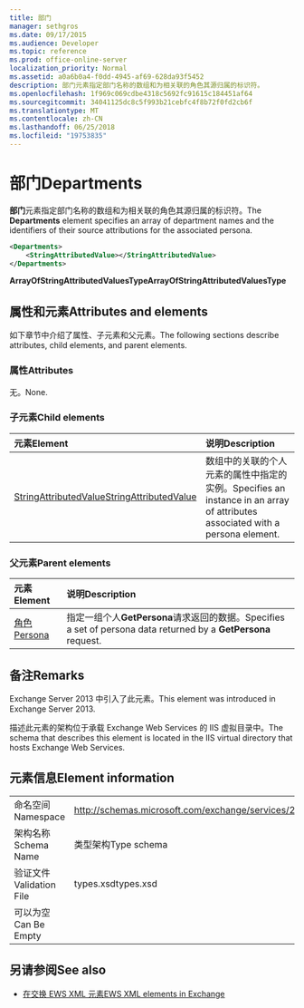 ```yaml
---
title: 部门
manager: sethgros
ms.date: 09/17/2015
ms.audience: Developer
ms.topic: reference
ms.prod: office-online-server
localization_priority: Normal
ms.assetid: a0a6b0a4-f0dd-4945-af69-628da93f5452
description: 部门元素指定部门名称的数组和为相关联的角色其源归属的标识符。
ms.openlocfilehash: 1f969c069cdbe4318c5692fc91615c184451af64
ms.sourcegitcommit: 34041125dc8c5f993b21cebfc4f8b72f0fd2cb6f
ms.translationtype: MT
ms.contentlocale: zh-CN
ms.lasthandoff: 06/25/2018
ms.locfileid: "19753835"
---
```

# <a name="departments"></a><span data-ttu-id="58c3a-103">部门</span><span class="sxs-lookup"><span data-stu-id="58c3a-103">Departments</span></span>

<span data-ttu-id="58c3a-104">**部门**元素指定部门名称的数组和为相关联的角色其源归属的标识符。</span><span class="sxs-lookup"><span data-stu-id="58c3a-104">The **Departments** element specifies an array of department names and the identifiers of their source attributions for the associated persona.</span></span> 
  
```XML
<Departments>
    <StringAttributedValue></StringAttributedValue>
</Departments>
```

 <span data-ttu-id="58c3a-105">**ArrayOfStringAttributedValuesType**</span><span class="sxs-lookup"><span data-stu-id="58c3a-105">**ArrayOfStringAttributedValuesType**</span></span>
## <a name="attributes-and-elements"></a><span data-ttu-id="58c3a-106">属性和元素</span><span class="sxs-lookup"><span data-stu-id="58c3a-106">Attributes and elements</span></span>

<span data-ttu-id="58c3a-107">如下章节中介绍了属性、子元素和父元素。</span><span class="sxs-lookup"><span data-stu-id="58c3a-107">The following sections describe attributes, child elements, and parent elements.</span></span>
  
### <a name="attributes"></a><span data-ttu-id="58c3a-108">属性</span><span class="sxs-lookup"><span data-stu-id="58c3a-108">Attributes</span></span>

<span data-ttu-id="58c3a-109">无。</span><span class="sxs-lookup"><span data-stu-id="58c3a-109">None.</span></span>
  
### <a name="child-elements"></a><span data-ttu-id="58c3a-110">子元素</span><span class="sxs-lookup"><span data-stu-id="58c3a-110">Child elements</span></span>

|<span data-ttu-id="58c3a-111">**元素**</span><span class="sxs-lookup"><span data-stu-id="58c3a-111">**Element**</span></span>|<span data-ttu-id="58c3a-112">**说明**</span><span class="sxs-lookup"><span data-stu-id="58c3a-112">**Description**</span></span>|
|:-----|:-----|
|[<span data-ttu-id="58c3a-113">StringAttributedValue</span><span class="sxs-lookup"><span data-stu-id="58c3a-113">StringAttributedValue</span></span>](stringattributedvalue.md) <br/> |<span data-ttu-id="58c3a-114">数组中的关联的个人元素的属性中指定的实例。</span><span class="sxs-lookup"><span data-stu-id="58c3a-114">Specifies an instance in an array of attributes associated with a persona element.</span></span>  <br/> |
   
### <a name="parent-elements"></a><span data-ttu-id="58c3a-115">父元素</span><span class="sxs-lookup"><span data-stu-id="58c3a-115">Parent elements</span></span>

|<span data-ttu-id="58c3a-116">**元素**</span><span class="sxs-lookup"><span data-stu-id="58c3a-116">**Element**</span></span>|<span data-ttu-id="58c3a-117">**说明**</span><span class="sxs-lookup"><span data-stu-id="58c3a-117">**Description**</span></span>|
|:-----|:-----|
|[<span data-ttu-id="58c3a-118">角色</span><span class="sxs-lookup"><span data-stu-id="58c3a-118">Persona</span></span>](persona.md) <br/> |<span data-ttu-id="58c3a-119">指定一组个人**GetPersona**请求返回的数据。</span><span class="sxs-lookup"><span data-stu-id="58c3a-119">Specifies a set of persona data returned by a **GetPersona** request.</span></span>  <br/> |
   
## <a name="remarks"></a><span data-ttu-id="58c3a-120">备注</span><span class="sxs-lookup"><span data-stu-id="58c3a-120">Remarks</span></span>

<span data-ttu-id="58c3a-121">Exchange Server 2013 中引入了此元素。</span><span class="sxs-lookup"><span data-stu-id="58c3a-121">This element was introduced in Exchange Server 2013.</span></span>
  
<span data-ttu-id="58c3a-122">描述此元素的架构位于承载 Exchange Web Services 的 IIS 虚拟目录中。</span><span class="sxs-lookup"><span data-stu-id="58c3a-122">The schema that describes this element is located in the IIS virtual directory that hosts Exchange Web Services.</span></span>
  
## <a name="element-information"></a><span data-ttu-id="58c3a-123">元素信息</span><span class="sxs-lookup"><span data-stu-id="58c3a-123">Element information</span></span>

|||
|:-----|:-----|
|<span data-ttu-id="58c3a-124">命名空间</span><span class="sxs-lookup"><span data-stu-id="58c3a-124">Namespace</span></span>  <br/> |http://schemas.microsoft.com/exchange/services/2006/types  <br/> |
|<span data-ttu-id="58c3a-125">架构名称</span><span class="sxs-lookup"><span data-stu-id="58c3a-125">Schema Name</span></span>  <br/> |<span data-ttu-id="58c3a-126">类型架构</span><span class="sxs-lookup"><span data-stu-id="58c3a-126">Type schema</span></span>  <br/> |
|<span data-ttu-id="58c3a-127">验证文件</span><span class="sxs-lookup"><span data-stu-id="58c3a-127">Validation File</span></span>  <br/> |<span data-ttu-id="58c3a-128">types.xsd</span><span class="sxs-lookup"><span data-stu-id="58c3a-128">types.xsd</span></span>  <br/> |
|<span data-ttu-id="58c3a-129">可以为空</span><span class="sxs-lookup"><span data-stu-id="58c3a-129">Can Be Empty</span></span>  <br/> ||
   
## <a name="see-also"></a><span data-ttu-id="58c3a-130">另请参阅</span><span class="sxs-lookup"><span data-stu-id="58c3a-130">See also</span></span>

- [<span data-ttu-id="58c3a-131">在交换 EWS XML 元素</span><span class="sxs-lookup"><span data-stu-id="58c3a-131">EWS XML elements in Exchange</span></span>](ews-xml-elements-in-exchange.md)

